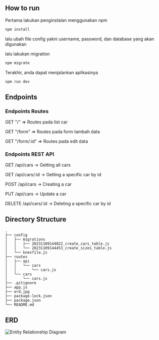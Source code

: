 ## How to run
Pertama lakukan penginstalan menggunakan npm

```bash
npm install
```

lalu ubah file config yakni username, password, dan database yang akan digunakan

lalu lakukan migration

```bash
npm migrate
```

Terakhir, anda dapat menjalankan aplikasinya

```bash
npm run dev
```

## Endpoints

### Endpoints Routes
GET "/" => Routes pada list car

GET "/form" => Routes pada form tambah data

GET "/form/:id" => Routes pada edit data

### Endpoints REST API
GET /api/cars -> Getting all cars

GET /api/cars/:id -> Getting a specific car by id

POST /api/cars -> Creating a car

PUT /api/cars -> Update a car

DELETE /api/cars/:id -> Deleting a specific car by id

## Directory Structure

```
.
├── config
│   ├── migrations
│   │   ├── 20231109144022_create_cars_table.js
│   │   └── 20231109144453_create_sizes_table.js
│   └── knexfile.js
├── routes
│   ├── api
│   │   └── cars
│   │       └── cars.js
│   └── cars
│       └── cars.js
├── .gitignore
├── app.js
├── erd.jpg
├── package-lock.json
├── package.json
└── README.md
```

## ERD
![Entity Relationship Diagram](erd.jpg)

